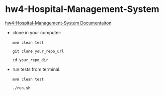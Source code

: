 
# hw4-Hospital-Management-System
[hw4-Hospital-Management-System Documentaiton](https://docs.google.com/document/d/1ndw67EaahUM3y1E9RBQSO8du1wM5sWH20jXTvLRtSiM/edit?usp=sharing)


<ul>
<li>
clone in your computer:<br> 
<code> 
mvn clean test <br>
git clone your_repo_url<br>
cd your_repo_dir<br>
</code>

</li>

<li>
run tests from terminal: <br>  
<code> 
mvn clean test<br>
./run.sh<br>
</code>
</li>
</ul>
